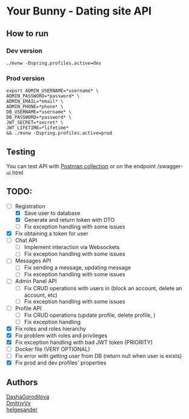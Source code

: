 # Your Bunny - Dating site API

## How to run 
### Dev version
```shell
./mvnw -Dspring.profiles.active=dev
```
### Prod version
```shell
export ADMIN_USERNAME=*username* \ 
ADMIN_PASSWORD=*password* \
ADMIN_EMAIL=*email* \ 
ADMIN_PHONE=*phone* \ 
DB_USERNAME=*username* \ 
DB_PASSWORD=*password* \
JWT_SECRET=*secret* \
JWT_LIFETIME=*lifetime*
&& ./mvnw -Dspring.profiles.active=prod
```
## Testing
You can test API with [Postman collection](your-bunny-api.postman_collection.json) or on the endpoint /swagger-ui.html

## TODO:

- [ ] Registration
  - [x] Save user to database
  - [x] Generate and return token with DTO 
  - [ ] Fix exception handling with some issues
- [x] Fix obtaining a token for user
- [ ] Chat API
  - [ ] Implement interaction via Websockets
  - [ ] Fix exception handling with some issues
- [ ] Messages API 
  - [ ] Fix sending a message, updating message 
  - [ ] Fix exception handling with some issues
- [ ] Admin Panel API 
  - [ ] Fix CRUD operations with users in (block an account, delete an account, etc)
  - [ ] Fix exception handling with some issues
- [ ] Profile API
  - [ ] Fix CRUD operations (update profile, delete profile, )
  - [ ] Fix exception handling
- [x] Fix roles and roles hierarchy
- [x] Fix problem with roles and privileges
- [x] Fix exception handling with bad JWT token (PRIORITY)
- [ ] Docker file (VERY OPTIONAL)
- [ ] Fix error with getting user from DB (return null when user is exists)
- [x] Fix prod and dev profiles' properties

## Authors 
[DashaGorodilova](https://github.com/DashaGorodilova)<br>
[DmitriyVx](https://github.com/DmitriyVx)<br>
[helgesander](https://github.com/helgesander)<br>